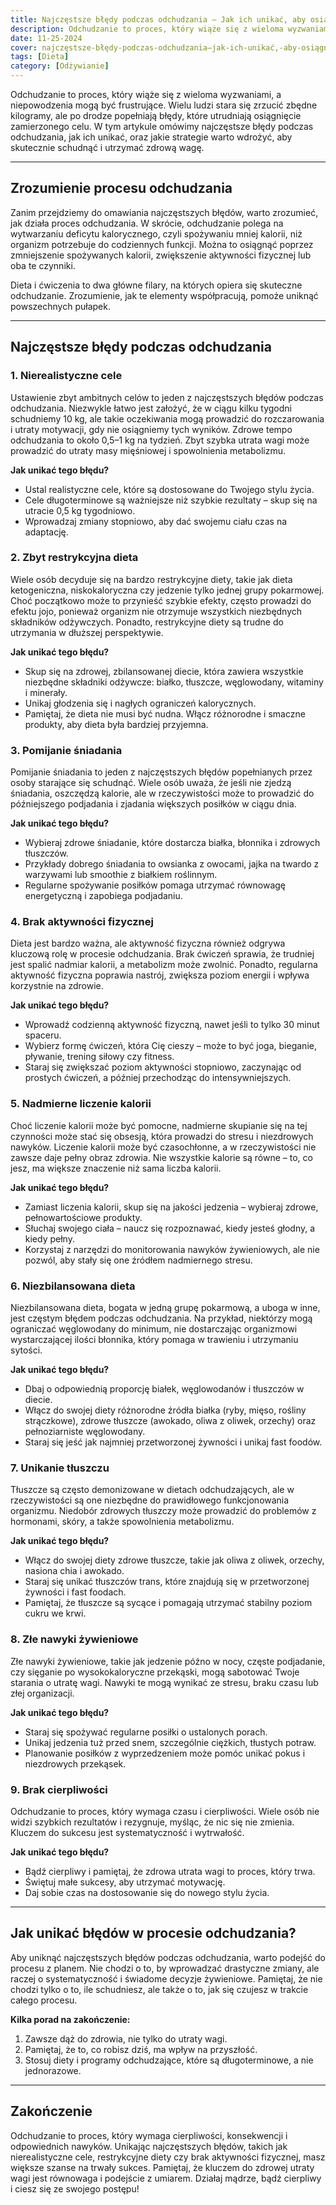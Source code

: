 ```yaml
---
title: Najczęstsze błędy podczas odchudzania – Jak ich unikać, aby osiągnąć sukces?
description: Odchudzanie to proces, który wiąże się z wieloma wyzwaniami, a niepowodzenia mogą być frustrujące. Wielu ludzi stara się zrzucić zbędne kilogramy, ale po drodze popełniają błędy, które utrudniają osiągnięcie zamierzonego celu. W tym artykule omówimy najczęstsze błędy podczas odchudzania, jak ich unikać, oraz jakie strategie warto wdrożyć, aby skutecznie schudnąć i utrzymać zdrową wagę.
date: 11-25-2024
cover: najczęstsze-błędy-podczas-odchudzania–jak-ich-unikać,-aby-osiągnąć-sukces.jpg
tags: [Dieta]
category: [Odżywianie]
---
```


<Hero :title="title" :category="category" :date="date" :cover="cover" :alt="title"></Hero>

Odchudzanie to proces, który wiąże się z wieloma wyzwaniami, a niepowodzenia mogą być frustrujące. Wielu ludzi stara się zrzucić zbędne kilogramy, ale po drodze popełniają błędy, które utrudniają osiągnięcie zamierzonego celu. W tym artykule omówimy najczęstsze błędy podczas odchudzania, jak ich unikać, oraz jakie strategie warto wdrożyć, aby skutecznie schudnąć i utrzymać zdrową wagę.

---

## Zrozumienie procesu odchudzania

Zanim przejdziemy do omawiania najczęstszych błędów, warto zrozumieć, jak działa proces odchudzania. W skrócie, odchudzanie polega na wytwarzaniu deficytu kalorycznego, czyli spożywaniu mniej kalorii, niż organizm potrzebuje do codziennych funkcji. Można to osiągnąć poprzez zmniejszenie spożywanych kalorii, zwiększenie aktywności fizycznej lub oba te czynniki.

Dieta i ćwiczenia to dwa główne filary, na których opiera się skuteczne odchudzanie. Zrozumienie, jak te elementy współpracują, pomoże uniknąć powszechnych pułapek.

---

## Najczęstsze błędy podczas odchudzania

### 1. Nierealistyczne cele

Ustawienie zbyt ambitnych celów to jeden z najczęstszych błędów podczas odchudzania. Niezwykle łatwo jest założyć, że w ciągu kilku tygodni schudniemy 10 kg, ale takie oczekiwania mogą prowadzić do rozczarowania i utraty motywacji, gdy nie osiągniemy tych wyników. Zdrowe tempo odchudzania to około 0,5–1 kg na tydzień. Zbyt szybka utrata wagi może prowadzić do utraty masy mięśniowej i spowolnienia metabolizmu.

**Jak unikać tego błędu?**

- Ustal realistyczne cele, które są dostosowane do Twojego stylu życia.
- Cele długoterminowe są ważniejsze niż szybkie rezultaty – skup się na utracie 0,5 kg tygodniowo.
- Wprowadzaj zmiany stopniowo, aby dać swojemu ciału czas na adaptację.

### 2. Zbyt restrykcyjna dieta

Wiele osób decyduje się na bardzo restrykcyjne diety, takie jak dieta ketogeniczna, niskokaloryczna czy jedzenie tylko jednej grupy pokarmowej. Choć początkowo może to przynieść szybkie efekty, często prowadzi do efektu jojo, ponieważ organizm nie otrzymuje wszystkich niezbędnych składników odżywczych. Ponadto, restrykcyjne diety są trudne do utrzymania w dłuższej perspektywie.

**Jak unikać tego błędu?**

- Skup się na zdrowej, zbilansowanej diecie, która zawiera wszystkie niezbędne składniki odżywcze: białko, tłuszcze, węglowodany, witaminy i minerały.
- Unikaj głodzenia się i nagłych ograniczeń kalorycznych.
- Pamiętaj, że dieta nie musi być nudna. Włącz różnorodne i smaczne produkty, aby dieta była bardziej przyjemna.

### 3. Pomijanie śniadania

Pomijanie śniadania to jeden z najczęstszych błędów popełnianych przez osoby starające się schudnąć. Wiele osób uważa, że jeśli nie zjedzą śniadania, oszczędzą kalorie, ale w rzeczywistości może to prowadzić do późniejszego podjadania i zjadania większych posiłków w ciągu dnia.

**Jak unikać tego błędu?**

- Wybieraj zdrowe śniadanie, które dostarcza białka, błonnika i zdrowych tłuszczów.
- Przykłady dobrego śniadania to owsianka z owocami, jajka na twardo z warzywami lub smoothie z białkiem roślinnym.
- Regularne spożywanie posiłków pomaga utrzymać równowagę energetyczną i zapobiega podjadaniu.

### 4. Brak aktywności fizycznej

Dieta jest bardzo ważna, ale aktywność fizyczna również odgrywa kluczową rolę w procesie odchudzania. Brak ćwiczeń sprawia, że trudniej jest spalić nadmiar kalorii, a metabolizm może zwolnić. Ponadto, regularna aktywność fizyczna poprawia nastrój, zwiększa poziom energii i wpływa korzystnie na zdrowie.

**Jak unikać tego błędu?**

- Wprowadź codzienną aktywność fizyczną, nawet jeśli to tylko 30 minut spaceru.
- Wybierz formę ćwiczeń, która Cię cieszy – może to być joga, bieganie, pływanie, trening siłowy czy fitness.
- Staraj się zwiększać poziom aktywności stopniowo, zaczynając od prostych ćwiczeń, a później przechodząc do intensywniejszych.

### 5. Nadmierne liczenie kalorii

Choć liczenie kalorii może być pomocne, nadmierne skupianie się na tej czynności może stać się obsesją, która prowadzi do stresu i niezdrowych nawyków. Liczenie kalorii może być czasochłonne, a w rzeczywistości nie zawsze daje pełny obraz zdrowia. Nie wszystkie kalorie są równe – to, co jesz, ma większe znaczenie niż sama liczba kalorii.

**Jak unikać tego błędu?**

- Zamiast liczenia kalorii, skup się na jakości jedzenia – wybieraj zdrowe, pełnowartościowe produkty.
- Słuchaj swojego ciała – naucz się rozpoznawać, kiedy jesteś głodny, a kiedy pełny.
- Korzystaj z narzędzi do monitorowania nawyków żywieniowych, ale nie pozwól, aby stały się one źródłem nadmiernego stresu.

### 6. Niezbilansowana dieta

Niezbilansowana dieta, bogata w jedną grupę pokarmową, a uboga w inne, jest częstym błędem podczas odchudzania. Na przykład, niektórzy mogą ograniczać węglowodany do minimum, nie dostarczając organizmowi wystarczającej ilości błonnika, który pomaga w trawieniu i utrzymaniu sytości.

**Jak unikać tego błędu?**

- Dbaj o odpowiednią proporcję białek, węglowodanów i tłuszczów w diecie.
- Włącz do swojej diety różnorodne źródła białka (ryby, mięso, rośliny strączkowe), zdrowe tłuszcze (awokado, oliwa z oliwek, orzechy) oraz pełnoziarniste węglowodany.
- Staraj się jeść jak najmniej przetworzonej żywności i unikaj fast foodów.

### 7. Unikanie tłuszczu

Tłuszcze są często demonizowane w dietach odchudzających, ale w rzeczywistości są one niezbędne do prawidłowego funkcjonowania organizmu. Niedobór zdrowych tłuszczy może prowadzić do problemów z hormonami, skóry, a także spowolnienia metabolizmu.

**Jak unikać tego błędu?**

- Włącz do swojej diety zdrowe tłuszcze, takie jak oliwa z oliwek, orzechy, nasiona chia i awokado.
- Staraj się unikać tłuszczów trans, które znajdują się w przetworzonej żywności i fast foodach.
- Pamiętaj, że tłuszcze są sycące i pomagają utrzymać stabilny poziom cukru we krwi.

### 8. Złe nawyki żywieniowe

Złe nawyki żywieniowe, takie jak jedzenie późno w nocy, częste podjadanie, czy sięganie po wysokokaloryczne przekąski, mogą sabotować Twoje starania o utratę wagi. Nawyki te mogą wynikać ze stresu, braku czasu lub złej organizacji.

**Jak unikać tego błędu?**

- Staraj się spożywać regularne posiłki o ustalonych porach.
- Unikaj jedzenia tuż przed snem, szczególnie ciężkich, tłustych potraw.
- Planowanie posiłków z wyprzedzeniem może pomóc unikać pokus i niezdrowych przekąsek.

### 9. Brak cierpliwości

Odchudzanie to proces, który wymaga czasu i cierpliwości. Wiele osób nie widzi szybkich rezultatów i rezygnuje, myśląc, że nic się nie zmienia. Kluczem do sukcesu jest systematyczność i wytrwałość.

**Jak unikać tego błędu?**

- Bądź cierpliwy i pamiętaj, że zdrowa utrata wagi to proces, który trwa.
- Świętuj małe sukcesy, aby utrzymać motywację.
- Daj sobie czas na dostosowanie się do nowego stylu życia.

---

## Jak unikać błędów w procesie odchudzania?

Aby uniknąć najczęstszych błędów podczas odchudzania, warto podejść do procesu z planem. Nie chodzi o to, by wprowadzać drastyczne zmiany, ale raczej o systematyczność i świadome decyzje żywieniowe. Pamiętaj, że nie chodzi tylko o to, ile schudniesz, ale także o to, jak się czujesz w trakcie całego procesu.

**Kilka porad na zakończenie:**

1. Zawsze dąż do zdrowia, nie tylko do utraty wagi.
2. Pamiętaj, że to, co robisz dziś, ma wpływ na przyszłość.
3. Stosuj diety i programy odchudzające, które są długoterminowe, a nie jednorazowe.

---

## Zakończenie

Odchudzanie to proces, który wymaga cierpliwości, konsekwencji i odpowiednich nawyków. Unikając najczęstszych błędów, takich jak nierealistyczne cele, restrykcyjne diety czy brak aktywności fizycznej, masz większe szanse na trwały sukces. Pamiętaj, że kluczem do zdrowej utraty wagi jest równowaga i podejście z umiarem. Działaj mądrze, bądź cierpliwy i ciesz się ze swojego postępu!
